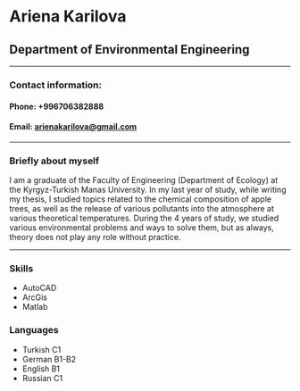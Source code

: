 # Ariena Karilova 
## Department of Environmental Engineering 
***
### Contact information:
 #### Phone: +996706382888
 #### Email: arienakarilova@gmail.com
***

### Briefly about myself
I am a graduate of the Faculty of Engineering (Department of Ecology) at the Kyrgyz-Turkish Manas University. In my last year of study, while writing my thesis, I studied topics related to the chemical composition of apple trees, as well as the release of various pollutants into the atmosphere at various theoretical temperatures. During the 4 years of study, we studied various environmental problems and ways to solve them, but as always, theory does not play any role without practice.
***

### Skills
- AutoCAD
- ArcGis
- Matlab
### Languages
- Turkish C1
- German B1-B2
- English B1
- Russian C1
